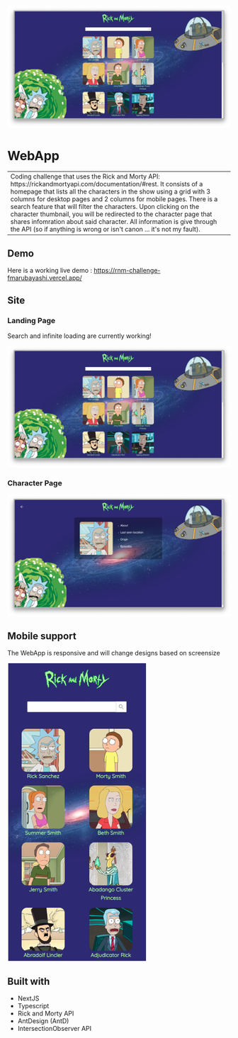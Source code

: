 # ![WebApp](public/homescreen.png?raw=true)
# WebApp
<table>
<tr>
<td>
    Coding challenge that uses the Rick and Morty API: https://rickandmortyapi.com/documentation/#rest.
    It consists of a homepage that lists all the characters in the show using a grid with 3 columns for desktop pages and 2 columns for mobile pages.
    There is a search feature that will filter the characters.
    Upon clicking on the character thumbnail, you will be redirected to the character page that shares infomration about said character. All information is give through the API (so if anything is wrong or isn't canon ... it's not my fault).
</td>
</tr>
</table>


## Demo
Here is a working live demo :  https://rnm-challenge-fmarubayashi.vercel.app/


## Site

### Landing Page
Search and infinite loading are currently working!

![](public/homescreen.png?raw=true)

### Character Page
![](public/characterdetails.png?raw=true)

## Mobile support
The WebApp is responsive and will change designs based on screensize

![](public/mobile.png?raw=true)

## Built with 

- NextJS
- Typescript
- Rick and Morty API
- AntDesign (AntD)
- IntersectionObserver API
